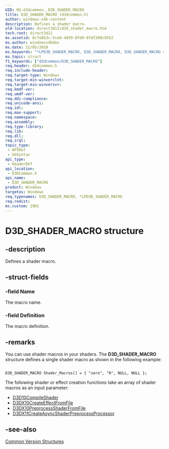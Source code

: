 ```yaml
---
UID: NS:d3dcommon._D3D_SHADER_MACRO
title: D3D_SHADER_MACRO (d3dcommon.h)
author: windows-sdk-content
description: Defines a shader macro.
old-location: direct3d11\d3d_shader_macro.htm
tech.root: direct3d11
ms.assetid: 8cfe0b3c-5ce8-4d59-8fd9-0fdf200c9552
ms.author: windowssdkdev
ms.date: 12/05/2018
ms.keywords: "*LPD3D_SHADER_MACRO, D3D_SHADER_MACRO, D3D_SHADER_MACRO structure [Direct3D 11], LPD3D_SHADER_MACRO, LPD3D_SHADER_MACRO structure pointer [Direct3D 11], d3dcommon/D3D_SHADER_MACRO, d3dcommon/LPD3D_SHADER_MACRO, direct3d11.d3d_shader_macro"
ms.topic: struct
f1_keywords: ["d3dcommon/D3D_SHADER_MACRO"]
req.header: d3dcommon.h
req.include-header: 
req.target-type: Windows
req.target-min-winverclnt: 
req.target-min-winversvr: 
req.kmdf-ver: 
req.umdf-ver: 
req.ddi-compliance: 
req.unicode-ansi: 
req.idl: 
req.max-support: 
req.namespace: 
req.assembly: 
req.type-library: 
req.lib: 
req.dll: 
req.irql: 
topic_type:
 - APIRef
 - kbSyntax
api_type:
 - HeaderDef
api_location:
 - D3DCommon.h
api_name:
 - D3D_SHADER_MACRO
product: Windows
targetos: Windows
req.typenames: D3D_SHADER_MACRO, *LPD3D_SHADER_MACRO
req.redist: 
ms.custom: 19H1
---
```


# D3D_SHADER_MACRO structure


## -description


Defines a shader macro.


## -struct-fields




### -field Name

The macro name.


### -field Definition

The macro definition.


## -remarks



You can use shader macros in your shaders. The <b>D3D_SHADER_MACRO</b> structure defines a single shader macro as shown in the following example:


```

D3D_SHADER_MACRO Shader_Macros[] = { "zero", "0", NULL, NULL };

```


The following shader or effect creation functions take an array of shader macros as an input parameter:

<ul>
<li>
<a href="https://docs.microsoft.com/windows/desktop/api/d3d10shader/nf-d3d10shader-d3d10compileshader">D3D10CompileShader</a>
</li>
<li>
<a href="https://docs.microsoft.com/windows/desktop/direct3d10/d3dx10createeffectfromfile">D3DX10CreateEffectFromFile</a>
</li>
<li>
<a href="https://docs.microsoft.com/windows/desktop/direct3d10/d3dx10preprocessshaderfromfile">D3DX10PreprocessShaderFromFile</a>
</li>
<li>
<a href="https://docs.microsoft.com/windows/desktop/direct3d11/d3dx11createasyncshaderpreprocessprocessor">D3DX11CreateAsyncShaderPreprocessProcessor</a>
</li>
</ul>



## -see-also




<a href="https://docs.microsoft.com/windows/desktop/direct3d11/d3d11-graphics-reference-d3d11-common-structures">Common Version Structures</a>
 

 

